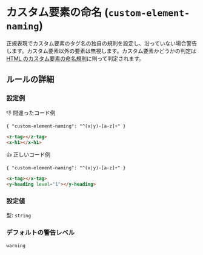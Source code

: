# カスタム要素の命名 (`custom-element-naming`)

正規表現でカスタム要素のタグ名の独自の規則を設定し、沿っていない場合警告します。カスタム要素以外の要素は無視します。カスタム要素かどうかの判定は[HTML のカスタム要素の命名規則](https://html.spec.whatwg.org/multipage/custom-elements.html#prod-potentialcustomelementname)に則って判定されます。

## ルールの詳細

### 設定例

👎 間違ったコード例

`{ "custom-element-naming": "^(x|y)-[a-z]+" }`

<!-- prettier-ignore-start -->
```html
<z-tag></z-tag>
<x-h1></x-h1>
```
<!-- prettier-ignore-end -->

👍 正しいコード例

`{ "custom-element-naming": "^(x|y)-[a-z]+" }`

<!-- prettier-ignore-start -->
```html
<x-tag></x-tag>
<y-heading level="1"></y-heading>
```
<!-- prettier-ignore-end -->

### 設定値

型: `string`

### デフォルトの警告レベル

`warning`
